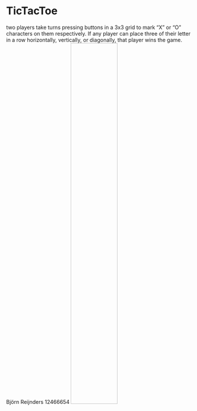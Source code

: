 # TicTacToe  
two players take turns pressing buttons in a 3x3 grid to mark “X” or “O” characters on them respectively. If any player can place three of their letter in a row horizontally, vertically, or diagonally, that player wins the game. Björn Reijnders 12466654 
<img scr="https://github.com/Bjorninator/TicTacToe/blob/master/doc/TicTacToe.PNG" height="25%" width="25%"/> 
